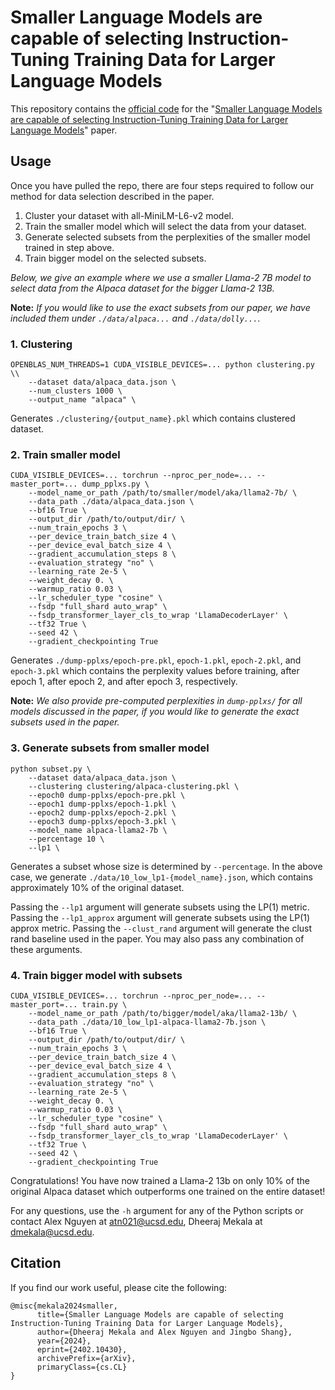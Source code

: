 # Smaller Language Models are capable of selecting Instruction-Tuning Training Data for Larger Language Models
This repository contains the <ins>official code</ins> for the "[Smaller Language Models are capable of selecting Instruction-Tuning Training Data for Larger Language Models](https://arxiv.org/abs/2402.10430)" paper.

## Usage
Once you have pulled the repo, there are four steps required to follow our method for data selection described in the paper.

1. Cluster your dataset with all-MiniLM-L6-v2 model.
2. Train the smaller model which will select the data from your dataset.
3. Generate selected subsets from the perplexities of the smaller model trained in step above.
4. Train bigger model on the selected subsets.

*Below, we give an example where we use a smaller Llama-2 7B model to select data from the Alpaca dataset for the bigger Llama-2 13B.*

**Note:** *If you would like to use the exact subsets from our paper, we have included them under `./data/alpaca...` and `./data/dolly...`*.

### 1. Clustering
```
OPENBLAS_NUM_THREADS=1 CUDA_VISIBLE_DEVICES=... python clustering.py \\
    --dataset data/alpaca_data.json \
    --num_clusters 1000 \
    --output_name "alpaca" \
```
Generates `./clustering/{output_name}.pkl` which contains clustered dataset.

### 2. Train smaller model
```
CUDA_VISIBLE_DEVICES=... torchrun --nproc_per_node=... --master_port=... dump_pplxs.py \
    --model_name_or_path /path/to/smaller/model/aka/llama2-7b/ \
    --data_path ./data/alpaca_data.json \
    --bf16 True \
    --output_dir /path/to/output/dir/ \
    --num_train_epochs 3 \
    --per_device_train_batch_size 4 \
    --per_device_eval_batch_size 4 \
    --gradient_accumulation_steps 8 \
    --evaluation_strategy "no" \
    --learning_rate 2e-5 \
    --weight_decay 0. \
    --warmup_ratio 0.03 \
    --lr_scheduler_type "cosine" \
    --fsdp "full_shard auto_wrap" \
    --fsdp_transformer_layer_cls_to_wrap 'LlamaDecoderLayer' \
    --tf32 True \
    --seed 42 \
    --gradient_checkpointing True
```

Generates `./dump-pplxs/epoch-pre.pkl`, `epoch-1.pkl`, `epoch-2.pkl`, and `epoch-3.pkl` which contains the perplexity values before training, after epoch 1, after epoch 2, and after epoch 3, respectively.

**Note:** *We also provide pre-computed perplexities in `dump-pplxs/` for all models discussed in the paper, if you would like to generate the exact subsets used in the paper.*

### 3. Generate subsets from smaller model

```
python subset.py \
    --dataset data/alpaca_data.json \
    --clustering clustering/alpaca-clustering.pkl \
    --epoch0 dump-pplxs/epoch-pre.pkl \
    --epoch1 dump-pplxs/epoch-1.pkl \
    --epoch2 dump-pplxs/epoch-2.pkl \
    --epoch3 dump-pplxs/epoch-3.pkl \
    --model_name alpaca-llama2-7b \
    --percentage 10 \
    --lp1 \
```

Generates a subset whose size is determined by `--percentage`. In the above case, we generate `./data/10_low_lp1-{model_name}.json`, which contains approximately 10% of the original dataset.

Passing the `--lp1` argument will generate subsets using the LP(1) metric. Passing the `--lp1_approx` argument will generate subsets using the LP(1) approx metric. Passing the `--clust_rand` argument will generate the clust rand baseline used in the paper. You may also pass any combination of these arguments.

### 4. Train bigger model with subsets

```
CUDA_VISIBLE_DEVICES=... torchrun --nproc_per_node=... --master_port=... train.py \
    --model_name_or_path /path/to/bigger/model/aka/llama2-13b/ \
    --data_path ./data/10_low_lp1-alpaca-llama2-7b.json \
    --bf16 True \
    --output_dir /path/to/output/dir/ \
    --num_train_epochs 3 \
    --per_device_train_batch_size 4 \
    --per_device_eval_batch_size 4 \
    --gradient_accumulation_steps 8 \
    --evaluation_strategy "no" \
    --learning_rate 2e-5 \
    --weight_decay 0. \
    --warmup_ratio 0.03 \
    --lr_scheduler_type "cosine" \
    --fsdp "full_shard auto_wrap" \
    --fsdp_transformer_layer_cls_to_wrap 'LlamaDecoderLayer' \
    --tf32 True \
    --seed 42 \
    --gradient_checkpointing True
```

Congratulations! You have now trained a Llama-2 13b on only 10% of the original Alpaca dataset which outperforms one trained on the entire dataset!

For any questions, use the `-h` argument for any of the Python scripts or contact Alex Nguyen at atn021@ucsd.edu, Dheeraj Mekala at dmekala@ucsd.edu.

## Citation
If you find our work useful, please cite the following:
```
@misc{mekala2024smaller,
      title={Smaller Language Models are capable of selecting Instruction-Tuning Training Data for Larger Language Models}, 
      author={Dheeraj Mekala and Alex Nguyen and Jingbo Shang},
      year={2024},
      eprint={2402.10430},
      archivePrefix={arXiv},
      primaryClass={cs.CL}
}
```